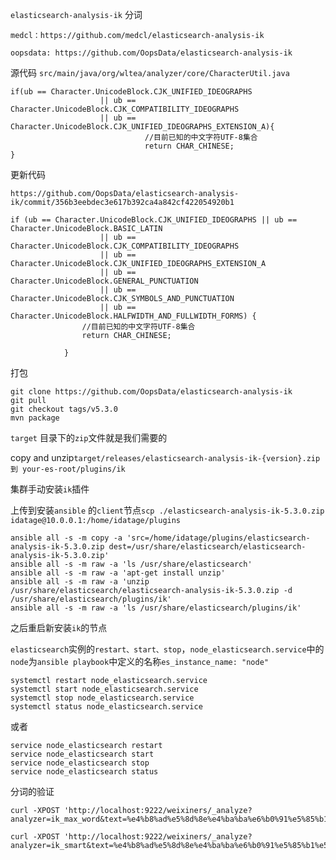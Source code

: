 `elasticsearch-analysis-ik` 分词

`medcl：https://github.com/medcl/elasticsearch-analysis-ik`

`oopsdata: https://github.com/OopsData/elasticsearch-analysis-ik`

源代码 `src/main/java/org/wltea/analyzer/core/CharacterUtil.java`

```
if(ub == Character.UnicodeBlock.CJK_UNIFIED_IDEOGRAPHS  
                    || ub == Character.UnicodeBlock.CJK_COMPATIBILITY_IDEOGRAPHS  
                    || ub == Character.UnicodeBlock.CJK_UNIFIED_IDEOGRAPHS_EXTENSION_A){
                              //目前已知的中文字符UTF-8集合
                              return CHAR_CHINESE;
}
```

更新代码

`https://github.com/OopsData/elasticsearch-analysis-ik/commit/356b3eebdec3e617b392ca4a842cf422054920b1`

```
if (ub == Character.UnicodeBlock.CJK_UNIFIED_IDEOGRAPHS || ub == Character.UnicodeBlock.BASIC_LATIN
                    || ub == Character.UnicodeBlock.CJK_COMPATIBILITY_IDEOGRAPHS
                    || ub == Character.UnicodeBlock.CJK_UNIFIED_IDEOGRAPHS_EXTENSION_A
                    || ub == Character.UnicodeBlock.GENERAL_PUNCTUATION
                    || ub == Character.UnicodeBlock.CJK_SYMBOLS_AND_PUNCTUATION
                    || ub == Character.UnicodeBlock.HALFWIDTH_AND_FULLWIDTH_FORMS) {
                //目前已知的中文字符UTF-8集合
                return CHAR_CHINESE;

            }
```

打包

```
git clone https://github.com/OopsData/elasticsearch-analysis-ik
git pull
git checkout tags/v5.3.0
mvn package
```

`target` 目录下的`zip`文件就是我们需要的

copy and unzip`target/releases/elasticsearch-analysis-ik-{version}.zip 到 your-es-root/plugins/ik`

集群手动安装`ik`插件

上传到安装`ansible` 的`client`节点`scp ./elasticsearch-analysis-ik-5.3.0.zip idatage@10.0.0.1:/home/idatage/plugins`

```
ansible all -s -m copy -a 'src=/home/idatage/plugins/elasticsearch-analysis-ik-5.3.0.zip dest=/usr/share/elasticsearch/elasticsearch-analysis-ik-5.3.0.zip'
ansible all -s -m raw -a 'ls /usr/share/elasticsearch'
ansible all -s -m raw -a 'apt-get install unzip'
ansible all -s -m raw -a 'unzip /usr/share/elasticsearch/elasticsearch-analysis-ik-5.3.0.zip -d /usr/share/elasticsearch/plugins/ik'
ansible all -s -m raw -a 'ls /usr/share/elasticsearch/plugins/ik'
```

之后重启新安装`ik`的节点

`elasticsearch`实例的`restart、start、stop`，`node_elasticsearch.service`中的`node`为`ansible playbook`中定义的名称`es_instance_name: "node"`

```
systemctl restart node_elasticsearch.service
systemctl start node_elasticsearch.service
systemctl stop node_elasticsearch.service
systemctl status node_elasticsearch.service
```

或者

```
service node_elasticsearch restart
service node_elasticsearch start
service node_elasticsearch stop
service node_elasticsearch status
```

分词的验证

```
curl -XPOST 'http://localhost:9222/weixiners/_analyze?analyzer=ik_max_word&text=%e4%b8%ad%e5%8d%8e%e4%ba%ba%e6%b0%91%e5%85%b1%e5%92%8c%e5%9b%bd%e5%9b%bd%e6%ad%8c&pretty'
```

```
curl -XPOST 'http://localhost:9222/weixiners/_analyze?analyzer=ik_smart&text=%e4%b8%ad%e5%8d%8e%e4%ba%ba%e6%b0%91%e5%85%b1%e5%92%8c%e5%9b%bd%e5%9b%bd%e6%ad%8c&pretty'
```



